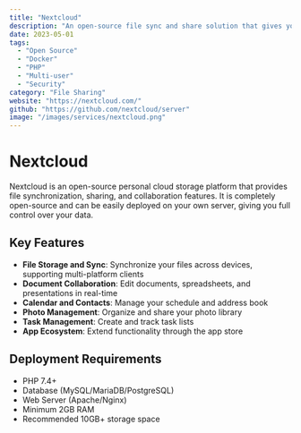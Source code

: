 ```yaml
---
title: "Nextcloud"
description: "An open-source file sync and share solution that gives you control over your data."
date: 2023-05-01
tags:
  - "Open Source"
  - "Docker"
  - "PHP"
  - "Multi-user"
  - "Security"
category: "File Sharing"
website: "https://nextcloud.com/"
github: "https://github.com/nextcloud/server"
image: "/images/services/nextcloud.png"
---
```


# Nextcloud

Nextcloud is an open-source personal cloud storage platform that provides file synchronization, sharing, and collaboration features. It is completely open-source and can be easily deployed on your own server, giving you full control over your data.

## Key Features

- **File Storage and Sync**: Synchronize your files across devices, supporting multi-platform clients
- **Document Collaboration**: Edit documents, spreadsheets, and presentations in real-time
- **Calendar and Contacts**: Manage your schedule and address book
- **Photo Management**: Organize and share your photo library
- **Task Management**: Create and track task lists
- **App Ecosystem**: Extend functionality through the app store

## Deployment Requirements

- PHP 7.4+
- Database (MySQL/MariaDB/PostgreSQL)
- Web Server (Apache/Nginx)
- Minimum 2GB RAM
- Recommended 10GB+ storage space 